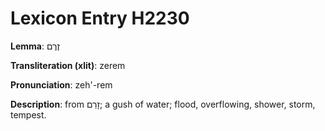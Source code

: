 # Lexicon Entry H2230

**Lemma**: זֶרֶם

**Transliteration (xlit)**: zerem

**Pronunciation**: zeh'-rem

**Description**:
from זָרַם; a gush of water; flood, overflowing, shower, storm, tempest.
